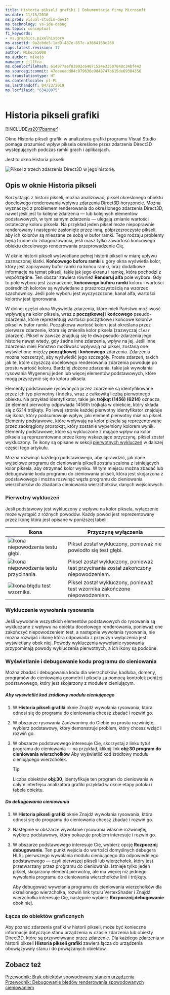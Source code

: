 ```yaml
---
title: Historia pikseli grafiki | Dokumentacja firmy Microsoft
ms.date: 11/15/2016
ms.prod: visual-studio-dev14
ms.technology: vs-ide-debug
ms.topic: conceptual
f1_keywords:
- vs.graphics.pixelhistory
ms.assetid: 0a2cbde5-1ad9-487e-857c-a3664158c268
caps.latest.revision: 17
author: MikeJo5000
ms.author: mikejo
manager: jillfra
ms.openlocfilehash: 614977aef83092c64071524e33507848c34bf442
ms.sourcegitcommit: 47eeeeadd84c879636e9d48747b615de69384356
ms.translationtype: HT
ms.contentlocale: pl-PL
ms.lasthandoff: 04/23/2019
ms.locfileid: "63420075"
---
```

# <a name="graphics-pixel-history"></a>Historia pikseli grafiki
[!INCLUDE[vs2017banner](../includes/vs2017banner.md)]

Okno Historia pikseli grafiki w analizatora grafiki programu Visual Studio pomaga zrozumieć wpływ piksela określone przez zdarzenia Direct3D występujących podczas ramki grach i aplikacjach.  
  
 Jest to okno Historia pikseli:  
  
 ![Piksel z trzech zdarzenia Direct3D w jego historię. ](../debugger/media/gfx-diag-demo-pixel-history-orientation.png "gfx_diag_demo_pixel_history_orientation")  
  
## <a name="understanding-the-pixel-history-window"></a>Opis w oknie Historia pikseli  
 Korzystając z historii pikseli, można analizować, piksel określonego obiektu docelowego renderowania wpływu zdarzenia Direct3D horyzoncie. Można wyznaczyć z problemem renderowania do określonego zdarzenia Direct3D, nawet jeśli jest to kolejne zdarzenia — lub kolejnych elementów podstawowych, w tym samym zdarzeniu — ulegają zmianie wartości ostateczny koloru piksela. Na przykład jeden piksel może niepoprawnie renderowany i następnie zasłonięte przez inną, półprzezroczyste pikseli, aby ich kolorów są mieszane ze sobą w bufor ramki. Tego rodzaju problemy będą trudne do zdiagnozowania, jeśli masz tylko zawartość końcowego obiektu docelowego renderowania przeprowadzenie Cię.  
  
 W oknie historii pikseli wyświetlane pełnej historii pikseli w miarę upływu zaznaczonej klatki. **Końcowego buforu ramki** u góry okna wyświetla kolor, który jest zapisywany bufor ramki na końcu ramki, oraz dodatkowe informacje na temat pikseli, takie jak jego ekranu i ramkę, która pochodzi z współrzędne. Ten obszar zawiera również **Renderuj alfa** pole wyboru. Gdy to pole wyboru jest zaznaczone, **końcowego buforu ramki** koloru i wartości pośrednich kolorów są wyświetlane z przezroczystością na wzorzec szachownicy. Jeśli pole wyboru jest wyczyszczone, kanał alfa, wartości kolorów jest ignorowana.  
  
 W dolnej części okna Wyświetla zdarzenia, które mieli Państwo możliwość wpływają na kolor piksela, wraz z **początkowej** i **końcowego** pseudo-zdarzenia, które reprezentują wartości początkowe i końcowe kolorów piksel w bufor ramki. Początkowa wartość koloru jest określana przez pierwsze zdarzenie, która się zmieniła kolor piksela (zazwyczaj `Clear` zdarzeń). Piksel w zawsze znajdują się te dwa pseudo-zdarzenia jego historię nawet wtedy, gdy żadne inne zdarzenia, wpływ na jej. Jeśli inne zdarzenia mieli Państwo możliwość wpływają na piksel, zostaną one wyświetlone między **początkowej** i **końcowego** zdarzenia. Zdarzenia można rozszerzyć, aby wyświetlić jego szczegóły. Proste zdarzeń, takich jak te, które czyszczą docelowego renderowania zdarzenia powoduje po prostu wartość koloru. Bardziej złożone zdarzenia, takie jak wywołania rysowania Wygeneruj jeden lub więcej elementów podstawowych, które mogą przyczynić się do koloru piksela.  
  
 Elementy podstawowe rysowanych przez zdarzenie są identyfikowane przez ich typ pierwotny i indeks, wraz z całkowitą liczbą pierwotnego obiektu. Na przykład identyfikator, takie jak **trójkąt (1456) (6214)** oznacza, że element pierwotny odpowiada 1456th trójkąta w obiekcie, który składa się z 6214 trójkąty. Po lewej stronie każdej pierwotny identyfikator znajduje się ikona, który podsumowuje wpływ, jaki element pierwotny miał na piksel. Elementy podstawowe, które wpływają na kolor piksela są reprezentowane przez zaokrąglony prostokąt, który zostanie wypełniony kolorem wynik. Elementy podstawowe, które są wykluczone z mające wpływ na kolor piksela są reprezentowane przez ikony wskazujące przyczynę, piksel został wykluczony. Te ikony są opisane w sekcji [pierwotnych wykluczeń](../debugger/graphics-pixel-history.md#exclusion) w dalszej części tego artykułu.  
  
 Można rozwinąć każdego podstawowego, aby sprawdzić, jak dane wyjściowe programu do cieniowania pikseli została scalona z istniejących kolor piksela, aby otrzymać kolor wyniku. W tym miejscu można zbadać lub debugowanie kodu programu do cieniowania pikseli, która jest skojarzona z podstawowego i można rozwinąć węzła programu do cieniowania wierzchołków do zbadania cieniowania wierzchołków, danych wejściowych.  
  
### <a name="exclusion"></a> Pierwotny wykluczeń  
 Jeśli podstawowy jest wykluczony z wpływu na kolor piksela, wyłączenie może wystąpić z różnych powodów. Każdy powód jest reprezentowany przez ikonę która jest opisane w poniższej tabeli:  
  
|Ikona|Przyczynę wyłączenia|  
|----------|--------------------------|  
|![Ikona niepowodzenia testu głębi. ](../debugger/media/vsg-hist-icon-failed-depth.png "vsg_hist_icon_failed_depth")|Piksel został wykluczony, ponieważ nie powiodło się test głębi.|  
|![Ikona niepowodzenia testu przycinania. ](../debugger/media/vsg-hist-icon-failed-scissor.png "vsg_hist_icon_failed_scissor")|Piksel został wykluczony, ponieważ test przycinania został zakończony niepowodzeniem.|  
|![Ikona błędu test wzornika. ](../debugger/media/vsg-hist-icon-failed-stencil.png "vsg_hist_icon_failed_stencil")|Piksel został wykluczony, ponieważ test wzornika zakończone niepowodzeniem.|  
  
### <a name="draw-call-exclusion"></a>Wykluczenie wywołania rysowania  
 Jeśli wywołanie wszystkich elementów podstawowych do rysowania są wykluczane z wpływu na obiektu docelowego renderowania, ponieważ one zakończyć niepowodzeniem test, a następnie wywołania rysowania, nie można rozwijać i ikonę która odpowiada z przyczyn wyłączenia jest wyświetlany obok niej. Powody wykluczenia wywołanie rysowania przypominają powody wykluczenia pierwotnych, a ich ikony są podobne.  
  
### <a name="viewing-and-debugging-shader-code"></a>Wyświetlanie i debugowanie kodu programu do cieniowania  
 Można zbadać i debugowania kodu dla wierzchołków, kadłuba, domeny, programów do cieniowania geometrii i piksela za pomocą kontrolek poniżej podstawowego, który jest skojarzony z modułem cieniującym.  
  
##### <a name="to-view-a-shaders-source-code"></a>Aby wyświetlić kod źródłowy modułu cieniującego  
  
1. W **Historia pikseli grafiki** oknie Znajdź wywołania rysowania, która odnosi się do programu do cieniowania chcesz zbadać i rozwiń go.  
  
2. W obszarze rysowania Zadzwonimy do Ciebie po prostu rozwinięte, wybierz podstawowy, który demonstruje problem, który chcesz wziąć i rozwiń go.  
  
3. W obszarze podstawowego interesuje Cię, skorzystaj z linku tytuł programu do cieniowania — na przykład, kliknij link **obj:30 program do cieniowania wierzchołków** Aby wyświetlić kod źródłowy modułu cieniującego wierzchołek.  
  
    > [!TIP]
    > Liczba obiektów **obj:30**, identyfikuje ten program do cieniowania w całym interfejsu analizatora grafiki przykład w oknie etapy potoku i tabela obiektu.  
  
##### <a name="to-debug-a-shader"></a>Do debugowania cieniowania  
  
1. W **Historia pikseli grafiki** oknie Znajdź wywołania rysowania, która odnosi się do programu do cieniowania chcesz zbadać i rozwiń go.  
  
2. Następnie w obszarze wywołanie rysowania właśnie rozwiniętej, wybierz podstawowy, który pokazuje problem interesuje i rozwiń go.  
  
3. W obszarze podstawowego interesuje Cię, wybierz opcję **Rozpocznij debugowanie**. Ten punkt wejścia do wartości domyślnych debugera HLSL pierwszego wywołania modułu cieniującego dla odpowiedniego podstawowego — czyli pierwszej pikseli lub wierzchołek, który jest przetwarzany przez programu do cieniowania. Istnieje tylko jeden piksel, skojarzony element pierwotny, ale ma więcej niż jednego wywołania programu do cieniowania wierzchołków linii i trójkąty.  
  
     Aby debugować wywołania programu do cieniowania wierzchołków dla określonego wierzchołka, rozwiń link tytułu VertexShader i Znajdź wierzchołka interesuje Cię, następnie wybierz **Rozpocznij debugowanie** obok niej.  
  
### <a name="links-to-graphics-objects"></a>Łącza do obiektów graficznych  
 Aby poznać zdarzenia grafiki w historii pikseli, może być konieczne informacje dotyczące stanu urządzenia w czasie zdarzenia lub obiekty Direct3D, które są przywoływane przez zdarzenie. Dla każdego zdarzenia w historii pikseli **Historia pikseli grafiki** zawiera łącza do urządzenia obowiązywały stanu i do powiązanych obiektów.  
  
## <a name="see-also"></a>Zobacz też  
 [Przewodnik: Brak obiektów spowodowany stanem urządzenia](../debugger/walkthrough-missing-objects-due-to-device-state.md)   
 [Przewodnik: Debugowanie błędów renderowania spowodowanych cieniowaniem](../debugger/walkthrough-debugging-rendering-errors-due-to-shading.md)
